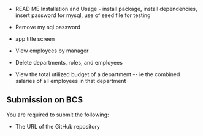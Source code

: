 - READ ME Installation and Usage - install package, install dependencies, insert password for mysql, use of seed file for testing

- Remove my sql password

- app title screen

- View employees by manager

- Delete departments, roles, and employees

- View the total utilized budget of a department -- ie the combined salaries of all employees in that department

## Submission on BCS

You are required to submit the following:

- The URL of the GitHub repository
